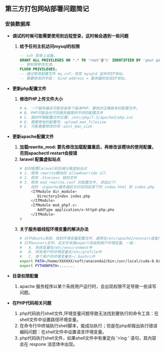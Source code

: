 ## **第三方打包网站部署问题简记**

### **安装数据库**
- **调试的时候可能需要使用到远程登录，这时候会遇到一些问题**
    1. **给予任何主机访问mysql的权限**
        ```SQL
        -- ssh 登录上设备。
        GRANT ALL PRIVILEGES ON *.* TO 'root'@'%' IDENTIFIED BY 'your password' WITH GRANT OPTION;
        -- 使权限修改生效。
        FLUSH PRIVILEGES;
        -- 通过修改配置文件 my.cnf，改变 mysqld 监听的IP地址。
        -- 需要修改的字段： bind-address = 服务器的实际IP地址。
        ``` 
    
- **更新php配置文件**
    1. **修改PHP上传文件大小**
        ```sh
        # A. 一个服务器会可能安装多个版本PHP，要找对正确版本的配置文件。
        # B. PHP可能会对不同服务器提供不同的配置文件
        # C. 我的环境配置文件位置: /etc/php/7.3/apache2/php.ini
        # D. 需要修改的配置项: upload_max_filesize
        # E. 可能需要修改的项：post_max_size
        ```

- **更新apache配置文件**
    1. **加载rewrite_mod: 要先修改加载配置重启，再修改该模块的使用配置，否则apachectl restart会报错**
    2. **laravel 配置虚拟站点**
        ```sh
        # 如何配置laravel前后端分离虚拟站点
        # 1. 使用 rewrite模块的 allowOverride all
        # 2. 修改 .htaccess 规则文件
        # 3. 修改 mod_rewrite.conf 的配置文件, 添加以下:
        #    目的：让apache服务器区分识别同目录下的 index.html 和 index.php
             <IfModule dir_module>
                DirectoryIndex index.php
             </IfModule>
             <IfModule mod_php7.c>
                AddType application/x-httpd-php.pho
             </IfModule>
        #  
        ```
    3. **关于服务器线程环境变量的解决办法**
        ```sh
        # 对于Ubuntu系统，找到环境变量配置文件，通常在/etc/apache2/envvars或者/usr/local/apache/bin/envvars(lamp.sh安装)中。
        # 打开envvars文件，在文件末尾export系统和用户环境变量，一般：
        #   A. 系统变量在/etc/environment中
        #   B. 所有用户的环境变量在/etc/profile中
        #   C. 单个用户的环境变量在~/.bashrc中
        export PATH=/home/XXXXXX/soft/anaconda2/bin:/usr/local/cuda-8.0/......
        export PYTHONPATH=.......
        ```

- **目录权限配置**
    1. apache 服务程序以某个系统用户运行时，会出现权限不足导致一些读写问题。

- **在PHP代码相关问题**
    1. php代码执行shell文件,环境变量问题导致无法找到要执行的命令工具：在shell文件中设置路径环境变量。
    2. 在命令行中终端执行shell脚本，能成功执行；但是在php却报出执行错误编码问题：在shell文件中设置语言环境变量。
    3. php代码执行shell文件，如果shell文件中有重定向 '>log ' 语句，其内容会在 respone 消息体中出现。



